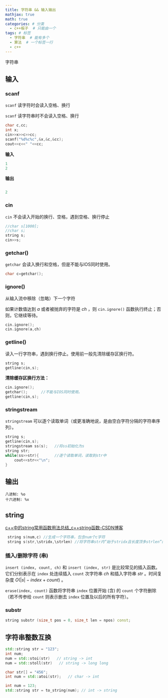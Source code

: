 ```yaml
---
title: 字符串 && 输入输出
mathjax: true
math: true
categories: # 分类
  - c++板子  # 只能由一个
tags: # 标签
  - 字符串  # 能有多个
  - 算法  # 一个标签一行
  - c++
---
```


字符串

<!-- more -->

## 输入

### scanf

`scanf` 读字符时会读入空格、换行

`scanf` 读字符串时不会读入空格、换行

```cpp
char c,cc;
int x;
cin>>x>>c>>cc;
scanf("%d%c%c",&x,&c,&cc);
cout<<c<<" "<<cc;
```

**输入**

```cpp
1
2
```

**输出**

```cpp

2
```

### cin

`cin` 不会读入开始的换行、空格，遇到空格、换行停止

```cpp
//char s[1000];
//char s;
string s;
cin>>s;
```

### getchar()

`getchar` 会读入换行和空格，但是不能与IOS同时使用。

```cpp
char c=getchar();
```

### ignore()

从输入流中移除（忽略）下一个字符

如果计数值达到 $a$ 或者被抛弃的字符是 $ch$ ，则 `cin.ignore()` 函数执行终止；否则，它继续等待。

```cpp
cin.ignore();
cin.ignore(a,ch)
```

### getline()

读入一行字符串，遇到换行停止。使用前一般先清除缓存区换行符。

```cpp
string s;
getline(cin,s);
```

**清除缓存区换行方法：**

```cpp
cin.ignore();
getchar();      //不能与IOS同时使用。
getline(cin,s);
```

### stringstream

`stringstream` 可以逐个读取单词（或更准确地说，是由空白字符分隔的字符串序列）。

```cpp
string s;
getline(cin,s);
stringstream ss(s);   //将ss初始化为s
string str;
while(ss>>str){       //逐个读取单词，读取到str中
    cout<<str<<"\n";
}
```

## 输出

```cppp
八进制: %o
十六进制: %x
```

## string

[c++中的string常用函数用法总结_c++string函数-CSDN博客](https://blog.csdn.net/fdqw_sph/article/details/54233971)

```cpp
 string s(num,c) //生成一个字符串，包含num个c字符
 string s(str,\stridx,\strlen) //将字符串str内“始于stridx且长度顶多strlen”的部分作为字符串的初值
```

### 插入/删除字符 (串)

`insert (index, count, ch)` 和 `insert (index, str)` 是比较常见的插入函数。它们分别表示在 `index` 处连续插入 ``count`` 次字符串 $ch$ 和插入字符串 $str$ 。时间复杂度 $O(|s|-index+count)$ 。

`erase(index, count)` 函数将字符串 `index` 位置开始 (含) 的 `count` 个字符删除（若不传参给 `count` 则表示删去 `index` 位置及以后的所有字符）。

### substr

```cpp
string substr (size_t pos = 0, size_t len = npos) const;
```

## 字符串整数互换

```cpp
std::string str = "123";
int num;
num = std::stoi(str)   // string -> int
num = std::stoll(str)   // string -> long long
```

```cpp
char str[] = "456";
int num = std::atoi(str);   // char -> int
```

```cpp
int num = 123;
std::string str = to_string(num); // int -> string
```

